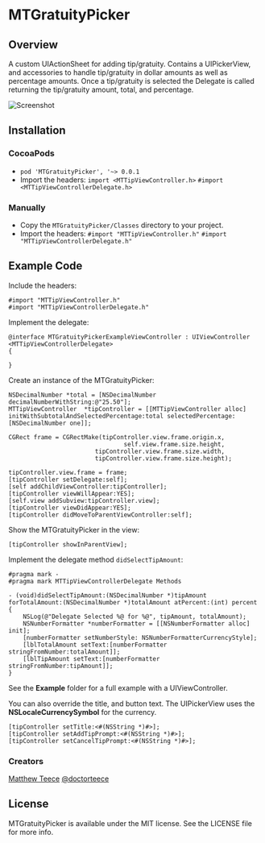 # MTGratuityPicker

## Overview

A custom UIActionSheet for adding tip/gratuity. Contains a UIPickerView, and accessories to handle tip/gratuity in dollar amounts as well as percentage amounts. Once a tip/gratuity is selected the Delegate is called returning the tip/gratuity amount, total, and percentage.

![Screenshot](https://raw.github.com/mteece/MTGratuityPicker/master/MTGratuityPicker/MTGratuityPicker/Images/mtgratuitypicker-0.png)


## Installation

### CocoaPods
* `pod 'MTGratuityPicker', '~> 0.0.1`
* Import the headers: `import <MTTipViewController.h>` `#import <MTTipViewControllerDelegate.h>`

### Manually

* Copy the `MTGratuityPicker/Classes` directory to your project.
* Import the headers: `#import "MTTipViewController.h"` `#import "MTTipViewControllerDelegate.h"`

## Example Code

Include the headers:

	#import "MTTipViewController.h" 
	#import "MTTipViewControllerDelegate.h"

Implement the delegate:

	@interface MTGratuityPickerExampleViewController : UIViewController <MTTipViewControllerDelegate>
	{

	}

Create an instance of the MTGratuityPicker: 

	NSDecimalNumber *total = [NSDecimalNumber decimalNumberWithString:@"25.50"];
	MTTipViewController  *tipController = [[MTTipViewController alloc] initWithSubtotalAndSelectedPercentage:total selectedPercentage:[NSDecimalNumber one]];
	
	CGRect frame = CGRectMake(tipController.view.frame.origin.x, 
									self.view.frame.size.height, 
							tipController.view.frame.size.width, 
							tipController.view.frame.size.height);
	
	tipController.view.frame = frame;
	[tipController setDelegate:self];
	[self addChildViewController:tipController];
	[tipController viewWillAppear:YES];
	[self.view addSubview:tipController.view];
	[tipController viewDidAppear:YES];
	[tipController didMoveToParentViewController:self];

Show the MTGratuityPicker in the view:

	[tipController showInParentView];

Implement the delegate method `didSelectTipAmount`:

	#pragma mark -
	#pragma mark MTTipViewControllerDelegate Methods

	- (void)didSelectTipAmount:(NSDecimalNumber *)tipAmount forTotalAmount:(NSDecimalNumber *)totalAmount atPercent:(int) percent
	{
		NSLog(@"Delegate Selected %@ for %@", tipAmount, totalAmount);
		NSNumberFormatter *numberFormatter = [[NSNumberFormatter alloc] init];
		[numberFormatter setNumberStyle: NSNumberFormatterCurrencyStyle];
		[lblTotalAmount setText:[numberFormatter stringFromNumber:totalAmount]];
		[lblTipAmount setText:[numberFormatter stringFromNumber:tipAmount]];
	}

See the **Example** folder for a full example with a UIViewController.

You can also override the title, and button text. The UIPickerView uses the **NSLocaleCurrencySymbol** for the currency.

	[tipController setTitle:<#(NSString *)#>];
	[tipController setAddTipPrompt:<#(NSString *)#>];
    [tipController setCancelTipPrompt:<#(NSString *)#>];

### Creators

[Matthew Teece](http://github.com/mteece)
[@doctorteece](https://twitter.com/doctorteece)


## License

MTGratuityPicker is available under the MIT license. See the LICENSE file for more info.
